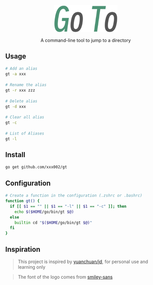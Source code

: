 <div align="center">
  <img src="logo.svg" width="200">
  <p>A command-line tool to jump to a directory</p>
</div>

## Usage

```sh
# Add an alias
gt -a xxx 

# Rename the alias
gt -r xxx zzz

# Delete alias
gt -d xxx

# Clear all alias
gt -c

# List of Aliases
gt -l    	
```

## Install

``` sh
go get github.com/xxx002/gt
```

## Configuration

```sh
# Create a function in the configuration (.zshrc or .bashrc)
function gt() {
  if [[ $1 == "" || $1 == "-l" || $1 == "-c" ]]; then
    echo $($HOME/go/bin/gt $@)
  else
    builtin cd "$($HOME/go/bin/gt $@)"
  fi
}
```

## Inspiration

> This project is inspired by [yuanchuan/jd](https://github.com/yuanchuan/jd/), for personal use and learning only

> The font of the logo comes from [smiley-sans](https://github.com/atelier-anchor/smiley-sans)